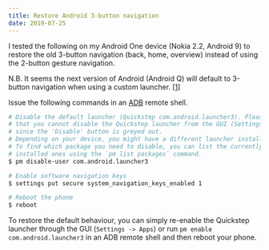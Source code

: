 ```yaml
---
title: Restore Android 3-button navigation
date: 2019-07-25
---
```


I tested the following on my Android One device (Nokia 2.2, Android 9) to
restore the old 3-button navigation (back, home, overview) instead of using
the 2-button gesture navigation.

N.B. It seems the next version of Android (Android Q) will default to 3-button
navigation when using a custom launcher. [[1]](https://android-developers.googleblog.com/2019/07/android-q-beta-5-update.html)

Issue the following commands in an [ADB](https://developer.android.com/studio/command-line/adb)
remote shell.

```sh
# Disable the default launcher (Quickstep com.android.launcher3). Please note
# that you cannot disable the Quickstep launcher from the GUI (Settings -> Apps),
# since the 'Disable' button is greyed out.
# Depending on your device, you might have a different launcher installed.
# To find which package you need to disable, you can list the currently
# installed ones using the `pm list packages` command.
$ pm disable-user com.android.launcher3

# Enable software navigation keys
$ settings put secure system_navigation_keys_enabled 1

# Reboot the phone
$ reboot
```

To restore the default behaviour, you can simply re-enable the Quickstep
launcher through the GUI (`Settings -> Apps`) or run `pm enable
com.android.launcher3` in an ADB remote shell and then reboot your phone.
